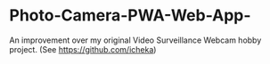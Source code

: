 # Photo-Camera-PWA-Web-App-
An improvement over my original Video Surveillance Webcam hobby project. (See https://github.com/icheka)
